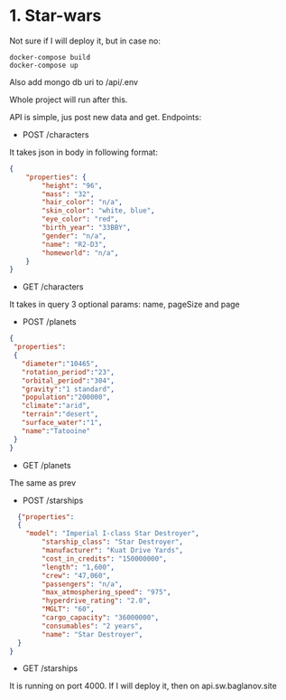 # 1. Star-wars 

Not sure if I will deploy it, but in case no:

```
docker-compose build
docker-compose up
```

Also add mongo db uri to /api/.env

Whole project will run after this. 

API is simple, jus post new data and get. Endpoints:
- POST /characters

It takes json in body in following format:
```json 
{
    "properties": {
        "height": "96",
        "mass": "32",
        "hair_color": "n/a",
        "skin_color": "white, blue",
        "eye_color": "red",
        "birth_year": "33BBY",
        "gender": "n/a",
        "name": "R2-D3",
        "homeworld": "n/a",
    }
}
```
- GET /characters

It takes in query 3 optional params: name, pageSize and page
- POST /planets
 ```json
{
  "properties":
  {
  	"diameter":"10465",
  	"rotation_period":"23",
  	"orbital_period":"304",
  	"gravity":"1 standard",
  	"population":"200000",
  	"climate":"arid",
  	"terrain":"desert",
  	"surface_water":"1",
  	"name":"Tatooine"
  }
}
```

- GET /planets

The same as prev
- POST /starships
```json
  {"properties":
  {
  	"model": "Imperial I-class Star Destroyer",
		"starship_class": "Star Destroyer",
		"manufacturer": "Kuat Drive Yards",
		"cost_in_credits": "150000000",
		"length": "1,600",
		"crew": "47,060",
		"passengers": "n/a",
		"max_atmosphering_speed": "975",
		"hyperdrive_rating": "2.0",
		"MGLT": "60",
		"cargo_capacity": "36000000",
		"consumables": "2 years",
		"name": "Star Destroyer",
  }
}
```
- GET /starships

It is running on port 4000. If I will deploy it, then on api.sw.baglanov.site

